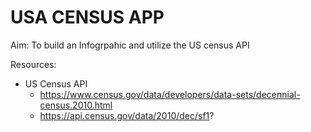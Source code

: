 # USA CENSUS APP


Aim:  To build an Infogrpahic and utilize the US census API

Resources:
 - US Census API
    - https://www.census.gov/data/developers/data-sets/decennial-census.2010.html
    - https://api.census.gov/data/2010/dec/sf1?
